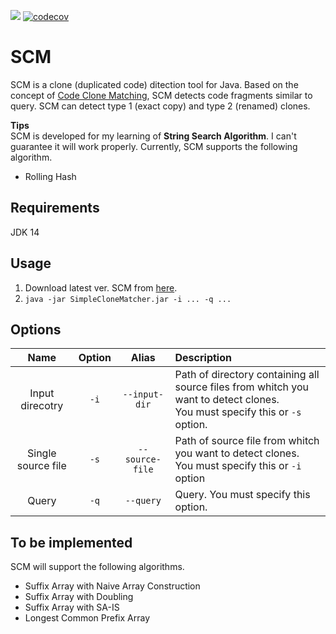 ![](https://github.com/T45K/SCM/workflows/Build/badge.svg)
[![codecov](https://codecov.io/gh/T45K/SCM/branch/master/graph/badge.svg)](https://codecov.io/gh/T45K/SCM)

# SCM 
SCM is a clone (duplicated code) ditection tool for Java.
Based on the concept of [Code Clone Matching](https://arxiv.org/pdf/2003.05615.pdf), SCM detects code fragments similar to query.
SCM can detect type 1 (exact copy) and type 2 (renamed) clones.

**Tips**<br>
SCM is developed for my learning of **String Search Algorithm**. 
I can't guarantee it will work properly.
Currently, SCM supports the following algorithm.
- Rolling Hash

## Requirements
JDK 14

## Usage
1. Download latest ver. SCM from [here](https://github.com/T45K/SCM/releases).
2. `java -jar SimpleCloneMatcher.jar -i ... -q ...`

## Options
|Name|Option|Alias|Description|
|:-:|:-:|:-:|:-|
|Input direcotry|`-i`|`--input-dir`|Path of directory containing all source files from whitch you want to detect clones.<br>You must specify this or `-s` option.|
|Single source file|`-s`|`--source-file`|Path of source file from whitch you want to detect clones.<br>You must specify this or `-i` option|
|Query|`-q`|`--query`|Query. You must specify this option.|

## To be implemented
SCM will support the following algorithms.
- Suffix Array with Naive Array Construction
- Suffix Array with Doubling
- Suffix Array with SA-IS
- Longest Common Prefix Array
